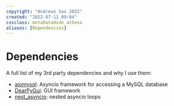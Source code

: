 ```yaml
---
copyright: "Andreas Sas 2022"
created: "2022-07-11 09:04"
cssclass: metaDataHide athena
aliases: [Dependencies]
---
```


# Dependencies
A full list of my  3rd party dependencies and why I use them:

- [aiomysql](https://pypi.org/project/aiomysql/): Asyncio framework for accessing a MySQL database
- [DearPyGui](https://pypi.org/project/dearpygui/): GUI framework
- [nest_asyncio](https://pypi.org/project/nest-asyncio/): nested asyncio loops